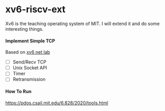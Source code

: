 # xv6-riscv-ext

Xv6 is the teaching operating system of MIT. I will extend it and do some interesting things.

#### Implement Simple TCP

Based on [xv6 net lab](https://pdos.csail.mit.edu/6.828/2020/labs/net.html)

- [ ] Send/Recv TCP
- [ ] Unix Socket API
- [ ] Timer
- [ ] Retransmission

#### How To Run

https://pdos.csail.mit.edu/6.828/2020/tools.html





